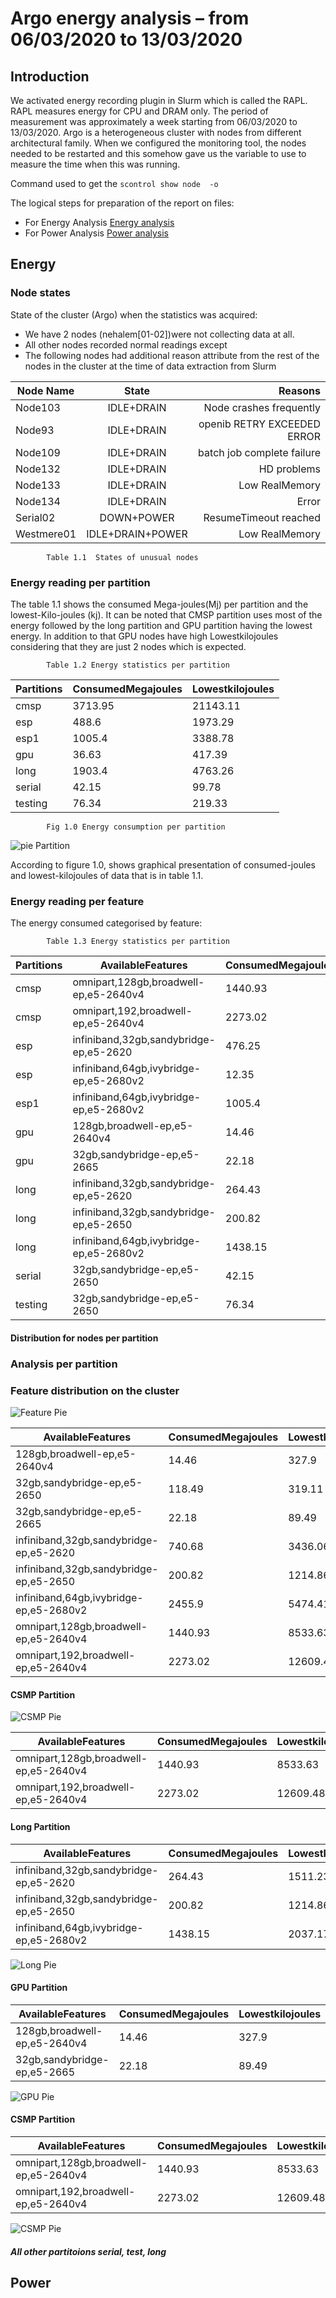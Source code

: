 # Argo energy analysis – from 06/03/2020 to 13/03/2020

## Introduction
We activated energy recording plugin in Slurm which is called the RAPL. RAPL measures energy for CPU and DRAM only.  The period of measurement was approximately a week starting from 06/03/2020 to 13/03/2020. Argo is a heterogeneous cluster with nodes from different architectural family.  When we configured the monitoring tool, the nodes needed to be restarted and this somehow gave us the variable to use to measure the time when this was running.

Command used to get the `scontrol show node  -o `


The logical steps for preparation of the report on files:

* For Energy Analysis [Energy analysis ](energy_processing_con.ipynb)
* For Power Analysis [Power analysis ](power_processing.ipynb)

## Energy 

### Node states
State of the cluster (Argo) when the statistics was acquired:
* We have 2 nodes (nehalem[01-02])were not collecting data at all.
* All other nodes recorded normal readings except
* The following nodes had additional reason attribute from the rest of the nodes in the cluster at the time of data extraction from Slurm

| Node Name        | State         | Reasons  |
| -------------    |:-------------:| --------:|
| Node103          | IDLE+DRAIN    | Node crashes frequently |
| Node93           | IDLE+DRAIN    |  openib RETRY EXCEEDED ERROR |
| Node109          | IDLE+DRAIN     |  batch job complete failure |
| Node132          | IDLE+DRAIN     |    HD problems |
| Node133          | IDLE+DRAIN      |    Low RealMemory |
| Node134          | IDLE+DRAIN      |    Error |
| Serial02         | DOWN+POWER      |    ResumeTimeout reached |
| Westmere01       | IDLE+DRAIN+POWER   |    Low RealMemory |

            Table 1.1  States of unusual nodes

### Energy reading per partition 
The table 1.1 shows the consumed Mega-joules(Mj) per partition and the lowest-Kilo-joules (kj). It can be noted that CMSP partition uses most of the energy followed by the long partition and GPU partition having the lowest energy. In addition to that GPU nodes have high Lowestkilojoules considering that they are just 2 nodes which is expected.

            Table 1.2 Energy statistics per partition

|Partitions|ConsumedMegajoules|Lowestkilojoules|
|----------|------------------|----------------|
|cmsp      |3713.95           |21143.11        |
|esp       |488.6             |1973.29         |
|esp1      |1005.4            |3388.78         |
|gpu       |36.63             |417.39          |
|long      |1903.4            |4763.26         |
|serial    |42.15             |99.78           |
|testing   |76.34             |219.33          |


            

            Fig 1.0 Energy consumption per partition
![pie Partition](pie_partition.png)

            


According to figure 1.0, shows graphical presentation of consumed-joules and lowest-kilojoules of data that is in table 1.1.


### Energy reading per feature 
The energy consumed categorised by feature:

            Table 1.3 Energy statistics per partition

|Partitions|AvailableFeatures                     |ConsumedMegajoules|Lowestkilojoules|
|----------|--------------------------------------|------------------|----------------|
|cmsp      |omnipart,128gb,broadwell-ep,e5-2640v4 |1440.93           |8533.63         |
|cmsp      |omnipart,192,broadwell-ep,e5-2640v4   |2273.02           |12609.48        |
|esp       |infiniband,32gb,sandybridge-ep,e5-2620|476.25            |1924.83         |
|esp       |infiniband,64gb,ivybridge-ep,e5-2680v2|12.35             |48.46           |
|esp1      |infiniband,64gb,ivybridge-ep,e5-2680v2|1005.4            |3388.78         |
|gpu       |128gb,broadwell-ep,e5-2640v4          |14.46             |327.9           |
|gpu       |32gb,sandybridge-ep,e5-2665           |22.18             |89.49           |
|long      |infiniband,32gb,sandybridge-ep,e5-2620|264.43            |1511.23         |
|long      |infiniband,32gb,sandybridge-ep,e5-2650|200.82            |1214.86         |
|long      |infiniband,64gb,ivybridge-ep,e5-2680v2|1438.15           |2037.17         |
|serial    |32gb,sandybridge-ep,e5-2650           |42.15             |99.78           |
|testing   |32gb,sandybridge-ep,e5-2650           |76.34             |219.33          |



#### Distribution for nodes per partition



### Analysis per partition 

### Feature distribution on the cluster
![Feature Pie](consumedjoules_pie_feature.png)

|AvailableFeatures|ConsumedMegajoules|Lowestkilojoules|
|-----------------|------------------|----------------|
|128gb,broadwell-ep,e5-2640v4|14.46             |327.9           |
|32gb,sandybridge-ep,e5-2650|118.49            |319.11          |
|32gb,sandybridge-ep,e5-2665|22.18             |89.49           |
|infiniband,32gb,sandybridge-ep,e5-2620|740.68            |3436.06         |
|infiniband,32gb,sandybridge-ep,e5-2650|200.82            |1214.86         |
|infiniband,64gb,ivybridge-ep,e5-2680v2|2455.9            |5474.41         |
|omnipart,128gb,broadwell-ep,e5-2640v4|1440.93           |8533.63         |
|omnipart,192,broadwell-ep,e5-2640v4|2273.02           |12609.48        |


#### CSMP Partition 

![CSMP Pie](consumedjoules_cmsp_partition.png)

|AvailableFeatures|ConsumedMegajoules|Lowestkilojoules|
|-----------------|------------------|----------------|
|omnipart,128gb,broadwell-ep,e5-2640v4|1440.93           |8533.63         |
|omnipart,192,broadwell-ep,e5-2640v4|2273.02           |12609.48        |


#### Long Partition

|AvailableFeatures|ConsumedMegajoules|Lowestkilojoules|
|-----------------|------------------|----------------|
|infiniband,32gb,sandybridge-ep,e5-2620|264.43            |1511.23         |
|infiniband,32gb,sandybridge-ep,e5-2650|200.82            |1214.86         |
|infiniband,64gb,ivybridge-ep,e5-2680v2|1438.15           |2037.17         |


![Long Pie](consumedjoules_long_partition.png)


#### GPU Partition 

|AvailableFeatures|ConsumedMegajoules|Lowestkilojoules|
|-----------------|------------------|----------------|
|128gb,broadwell-ep,e5-2640v4|14.46             |327.9           |
|32gb,sandybridge-ep,e5-2665|22.18             |89.49            |

![GPU Pie](consumedjoules_gpu_partition.png)

#### CSMP Partition 


|AvailableFeatures|ConsumedMegajoules|Lowestkilojoules|
|-----------------|------------------|----------------|
|omnipart,128gb,broadwell-ep,e5-2640v4|1440.93           |8533.63         |
|omnipart,192,broadwell-ep,e5-2640v4|2273.02           |12609.48        |


![CSMP Pie](consumedjoules_cmsp_partition.png)



##### All other partitoions serial, test, long 

## Power 







